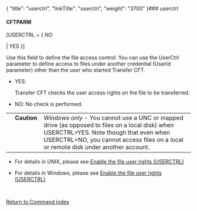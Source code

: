 {
    "title": "userctrl",
    "linkTitle": "userctrl",
    "weight": "3700"
}### <span id="userctrl"></span>userctrl

#### CFTPARM

\[USERCTRL = { NO
| YES }\]

Use this field to define the file access control. You can use the UserCtrl parameter to define access to files under another credential (UserId parameter) other than the user who started Transfer CFT.

-   YES:
    Transfer CFT checks the user access rights on the file to be transferred.
-   NO: No check is performed.

<table cellpadding="0" cellspacing="0">
   <col/>
   <col/>
   <col/>
      <tr>
         <td valign="top">         </td>
         <td valign="top"><span><b>Caution  </b></span>
         </td>
         <td data-mc-autonum="&lt;b&gt;Caution  &lt;/b&gt;" valign="top"><i>Windows only</i> - You cannot use a UNC or mapped drive (as opposed to files on a local disk) when USERCTRL=YES. Note though that even when USERCTRL=NO,  you cannot access files on a local or remote disk under another account.          </td>
      </tr>
</table>

-   For details in UNIX, please see [Enable the file user rights (USERCTRL)](../../../../cft_intro_install/unix_install_start_here/run_first_time_ux/run_first_time_ux/t_adding_system_user_unix)
-   For details in Windows, please see [Enable the file user rights (USERCTRL)](../../../../cft_intro_install/windows_install_start_here/windows_install_start_here/running_cft_for_the_first_time_windows/add_system_user_windows)

 

[Return to Command index](../../)
